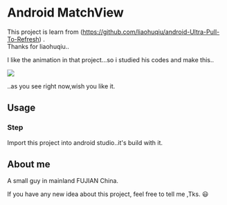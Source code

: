 # Android MatchView

This project is learn from (https://github.com/liaohuqiu/android-Ultra-Pull-To-Refresh) .<br>
Thanks for liaohuqiu..<br>

I like the animation in that project...so i studied his codes and make this..<br>

![](http://ww1.sinaimg.cn/mw690/a695acdegw1emytnk4s45g20eg0mk490.gif)

..as you see right now,wish you like it.

## Usage

### Step

Import this project into android studio..it's build with it.

## About me

A small guy  in mainland FUJIAN China.

If you have any new idea about this project, feel free to tell me ,Tks. :smiley:
